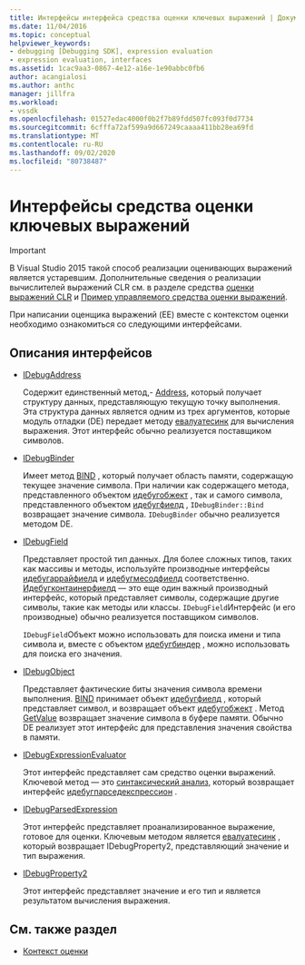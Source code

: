 ```yaml
---
title: Интерфейсы интерфейса средства оценки ключевых выражений | Документация Майкрософт
ms.date: 11/04/2016
ms.topic: conceptual
helpviewer_keywords:
- debugging [Debugging SDK], expression evaluation
- expression evaluation, interfaces
ms.assetid: 1cac9aa3-0867-4e12-a16e-1e90abbc0fb6
author: acangialosi
ms.author: anthc
manager: jillfra
ms.workload:
- vssdk
ms.openlocfilehash: 01527edac4000f0b2f7b89fdd507fc093f0d7734
ms.sourcegitcommit: 6cfffa72af599a9d667249caaaa411bb28ea69fd
ms.translationtype: MT
ms.contentlocale: ru-RU
ms.lasthandoff: 09/02/2020
ms.locfileid: "80738487"
---
```

# <a name="key-expression-evaluator-interfaces"></a>Интерфейсы средства оценки ключевых выражений
> [!IMPORTANT]
> В Visual Studio 2015 такой способ реализации оценивающих выражений является устаревшим. Дополнительные сведения о реализации вычислителей выражений CLR см. в разделе средства [оценки выражений CLR](https://github.com/Microsoft/ConcordExtensibilitySamples/wiki/CLR-Expression-Evaluators) и [Пример управляемого средства оценки выражений](https://github.com/Microsoft/ConcordExtensibilitySamples/wiki/Managed-Expression-Evaluator-Sample).

 При написании оценщика выражений (EE) вместе с контекстом оценки необходимо ознакомиться со следующими интерфейсами.

## <a name="interface-descriptions"></a>Описания интерфейсов

- [IDebugAddress](../../extensibility/debugger/reference/idebugaddress.md)

     Содержит единственный метод,- [Address](../../extensibility/debugger/reference/idebugaddress-getaddress.md), который получает структуру данных, представляющую текущую точку выполнения. Эта структура данных является одним из трех аргументов, которые модуль отладки (DE) передает методу [евалуатесинк](../../extensibility/debugger/reference/idebugparsedexpression-evaluatesync.md) для вычисления выражения. Этот интерфейс обычно реализуется поставщиком символов.

- [IDebugBinder](../../extensibility/debugger/reference/idebugbinder.md)

     Имеет метод [BIND](../../extensibility/debugger/reference/idebugbinder-bind.md) , который получает область памяти, содержащую текущее значение символа. При наличии как содержащего метода, представленного объектом [идебугобжект](../../extensibility/debugger/reference/idebugobject.md) , так и самого символа, представленного объектом [идебугфиелд](../../extensibility/debugger/reference/idebugfield.md) , `IDebugBinder::Bind` возвращает значение символа. `IDebugBinder` обычно реализуется методом DE.

- [IDebugField](../../extensibility/debugger/reference/idebugfield.md)

     Представляет простой тип данных. Для более сложных типов, таких как массивы и методы, используйте производные интерфейсы [идебугаррайфиелд](../../extensibility/debugger/reference/idebugarrayfield.md) и [идебугмесодфиелд](../../extensibility/debugger/reference/idebugmethodfield.md) соответственно. [Идебугконтаинерфиелд](../../extensibility/debugger/reference/idebugcontainerfield.md) — это еще один важный производный интерфейс, который представляет символы, содержащие другие символы, такие как методы или классы. `IDebugField`Интерфейс (и его производные) обычно реализуется поставщиком символов.

     `IDebugField`Объект можно использовать для поиска имени и типа символа и, вместе с объектом [идебугбиндер](../../extensibility/debugger/reference/idebugbinder.md) , можно использовать для поиска его значения.

- [IDebugObject](../../extensibility/debugger/reference/idebugobject.md)

     Представляет фактические биты значения символа времени выполнения. [BIND](../../extensibility/debugger/reference/idebugbinder-bind.md) принимает объект [идебугфиелд](../../extensibility/debugger/reference/idebugfield.md) , который представляет символ, и возвращает объект [идебугобжект](../../extensibility/debugger/reference/idebugobject.md) . Метод [GetValue](../../extensibility/debugger/reference/idebugobject-getvalue.md) возвращает значение символа в буфере памяти. Обычно DE реализует этот интерфейс для представления значения свойства в памяти.

- [IDebugExpressionEvaluator](../../extensibility/debugger/reference/idebugexpressionevaluator.md)

     Этот интерфейс представляет сам средство оценки выражений. Ключевой метод — это [синтаксический анализ](../../extensibility/debugger/reference/idebugexpressionevaluator-parse.md), который возвращает интерфейс [идебугпарседекспрессион](../../extensibility/debugger/reference/idebugparsedexpression.md) .

- [IDebugParsedExpression](../../extensibility/debugger/reference/idebugparsedexpression.md)

     Этот интерфейс представляет проанализированное выражение, готовое для оценки. Ключевым методом является [евалуатесинк](../../extensibility/debugger/reference/idebugparsedexpression-evaluatesync.md) , который возвращает IDebugProperty2, представляющий значение и тип выражения.

- [IDebugProperty2](../../extensibility/debugger/reference/idebugproperty2.md)

     Этот интерфейс представляет значение и его тип и является результатом вычисления выражения.

## <a name="see-also"></a>См. также раздел
- [Контекст оценки](../../extensibility/debugger/evaluation-context.md)
